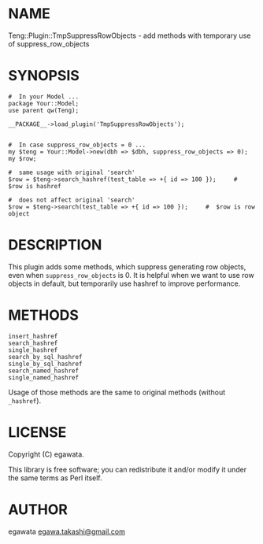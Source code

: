 # NAME

Teng::Plugin::TmpSuppressRowObjects - add methods with temporary use of suppress\_row\_objects

# SYNOPSIS

    #  In your Model ...
    package Your::Model;
    use parent qw(Teng);

    __PACKAGE__->load_plugin('TmpSuppressRowObjects');


    #  In case suppress_row_objects = 0 ...
    my $teng = Your::Model->new(dbh => $dbh, suppress_row_objects => 0);
    my $row;

    #  same usage with original 'search'
    $row = $teng->search_hashref(test_table => +{ id => 100 });     #  $row is hashref

    #  does not affect original 'search'
    $row = $teng->search(test_table => +{ id => 100 });     #  $row is row object

# DESCRIPTION

This plugin adds some methods, which suppress generating row objects, even when `suppress_row_objects` is 0.
It is helpful when we want to use row objects in default, but temporarily use hashref to improve performance.

# METHODS

    insert_hashref
    search_hashref
    single_hashref
    search_by_sql_hashref
    single_by_sql_hashref
    search_named_hashref
    single_named_hashref

Usage of those methods are the same to original methods (without `_hashref`).

# LICENSE

Copyright (C) egawata.

This library is free software; you can redistribute it and/or modify
it under the same terms as Perl itself.

# AUTHOR

egawata <egawa.takashi@gmail.com>
